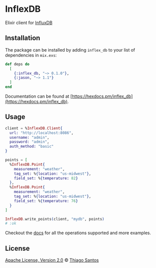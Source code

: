 # InflexDB

Elixir client for [InfluxDB](https://www.influxdata.com/products/influxdb-overview/)

## Installation

The package can be installed
by adding `inflex_db` to your list of dependencies in `mix.exs`:

```elixir
def deps do
  [
    {:inflex_db, "~> 0.1.0"},
    {:jason, "~> 1.1"}
  ]
end
```

Documentation can be found at [https://hexdocs.pm/inflex_db](https://hexdocs.pm/inflex_db).

## Usage

```elixir
client = %InflexDB.Client{
  url: "http://localhost:8086",
  username: "admin",
  password: "admin",
  auth_method: "basic"
}

points = [
  %InflexDB.Point{
    measurement: "weather",
    tag_set: %{location: "us-midwest"},
    field_set: %{temperature: 82}
  },
  %InflexDB.Point{
    measurement: "weather",
    tag_set: %{location: "us-midwest"},
    field_set: %{temperature: 76}
  }
]

InflexDB.write_points(client, "mydb", points)
# :ok
```

Checkout the [docs](https://hexdocs.pm/inflex_db) for all the operations supported and more examples.

## License

[Apache License, Version 2.0](LICENSE) © [Thiago Santos](https://github.com/thiamsantos)
